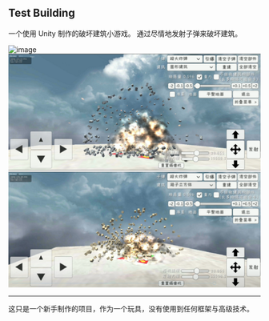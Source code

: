 Test Building
---
一个使用 Unity 制作的破坏建筑小游戏。
通过尽情地发射子弹来破坏建筑。

![image](https://raw.githubusercontent.com/imengyu/TestBuliding/master/Images/3.png)
![image](https://raw.githubusercontent.com/imengyu/TestBuliding/master/Images/1.png)
![image](https://raw.githubusercontent.com/imengyu/TestBuliding/master/Images/2.png)

---

这只是一个新手制作的项目，作为一个玩具，没有使用到任何框架与高级技术。

